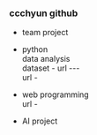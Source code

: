 ### ccchyun github

  * team project<br>

  * python<br>
   data analysis<br>
   dataset - url ---<br>
   url -<br>
  
  * web programming<br>
   url -<br>

  * AI project<br>

  
  

<!--
**ccchyun/ccchyun** is a ✨ _special_ ✨ repository because its `README.md` (this file) appears on your GitHub profile.

Here are some ideas to get you started:

- 🔭 I’m currently working on ...
- 🌱 I’m currently learning ...
- 👯 I’m looking to collaborate on ...
- 🤔 I’m looking for help with ...
- 💬 Ask me about ...
- 📫 How to reach me: ...
- 😄 Pronouns: ...
- ⚡ Fun fact: ...
-->
